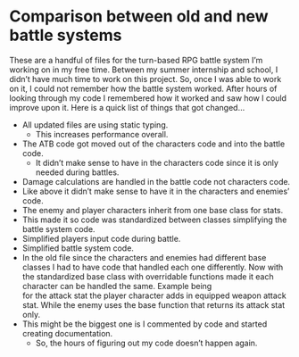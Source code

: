 # Comparison between old and new battle systems
These are a handful of files for the turn-based RPG battle system I’m working on in my free time.  Between my summer internship and school, I didn’t have much time to work on this project.  So, once I was able to work on it, I could not remember how the battle system worked.  After hours of looking through my code I remembered how it worked and saw how I could improve upon it.  Here is a quick list of things that got changed…

- All updated files are using static typing.
  - This increases performance overall.
- The ATB code got moved out of the characters code and into the battle code.
  - It didn’t make sense to have in the characters code since it is only needed during battles.
-	Damage calculations are handled in the battle code not characters code.
  - Like above it didn’t make sense to have it in the characters and enemies’ code.
-	The enemy and player characters inherit from one base class for stats.
  - This made it so code was standardized between classes simplifying the battle system code.
-	Simplified players input code during battle.
-	Simplified battle system code.
  - In the old file since the characters and enemies had different base classes I had to have code that handled each one differently.  Now with the standardized base class with overridable functions made it each character can be handled the same.  Example being  
    for the attack stat the player character adds in equipped weapon attack stat.  While the enemy uses the base function that returns its attack stat only.
- This might be the biggest one is I commented by code and started creating documentation.
  - So, the hours of figuring out my code doesn’t happen again.
